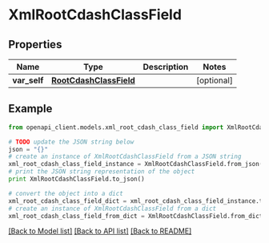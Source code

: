 # XmlRootCdashClassField


## Properties
Name | Type | Description | Notes
------------ | ------------- | ------------- | -------------
**var_self** | [**RootCdashClassField**](RootCdashClassField.md) |  | [optional] 

## Example

```python
from openapi_client.models.xml_root_cdash_class_field import XmlRootCdashClassField

# TODO update the JSON string below
json = "{}"
# create an instance of XmlRootCdashClassField from a JSON string
xml_root_cdash_class_field_instance = XmlRootCdashClassField.from_json(json)
# print the JSON string representation of the object
print XmlRootCdashClassField.to_json()

# convert the object into a dict
xml_root_cdash_class_field_dict = xml_root_cdash_class_field_instance.to_dict()
# create an instance of XmlRootCdashClassField from a dict
xml_root_cdash_class_field_from_dict = XmlRootCdashClassField.from_dict(xml_root_cdash_class_field_dict)
```
[[Back to Model list]](../README.md#documentation-for-models) [[Back to API list]](../README.md#documentation-for-api-endpoints) [[Back to README]](../README.md)


